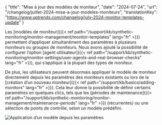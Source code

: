 {
"title": "Mise à jour des modèles de moniteur",
"date": "2024-07-24",
"url": "/changelog/juillet-2024-mise-a-jour-modeles-moniteurs",
"translationKey": "https://www.uptrends.com/changelog/july-2024-monitor-templates-update"
}

Les [modèles de moniteur]({{< ref path="/support/kb/synthetic-monitoring/monitor-management/monitor-templates" lang="fr" >}}) permettent d’appliquer simultanément des paramètres à plusieurs moniteurs ou groupes de moniteurs. Nous avons ajouté la possibilité de configurer l’option [agent utilisateur]({{< ref path="/support/kb/synthetic-monitoring/monitor-settings/user-agents-and-real-browser-checks" lang="fr" >}}), qui s’applique à la plupart des types de moniteur.

De plus, les utilisateurs peuvent désormais appliquer le modèle de moniteur directement depuis les paramètres des moniteurs existants ou lors de la [création d’un nouveau moniteur]({{< ref path="/support/kb/basics/adding-monitors" lang="fr" >}}). Cela leur donne la possibilité de définir certains paramètres en quelques clics, tels que les [périodes de maintenance]({{< ref path="/support/kb/synthetic-monitoring/monitor-management/maintenance-periods" lang="fr" >}}) (récurrentes) ou une sélection de points de contrôle, selon un modèle prédéfini.

![Application d’un modèle depuis les paramètres](/img/content/scr-apply-template-from-settings.min.png)